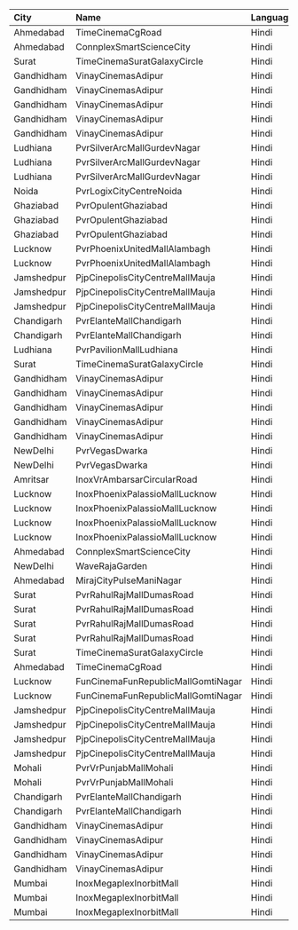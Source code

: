 | City       | Name                               | Language |  Time | Type               |  Price | Capacity | Booked |
| :--------- | :--------------------------------- | :------- | ----: | :----------------- | -----: | -------: | -----: |
| Ahmedabad  | TimeCinemaCgRoad                   | Hindi    | 09:30 | Infinity1000       | 1,000₹ |       12 |      0 |
| Ahmedabad  | ConnplexSmartScienceCity           | Hindi    | 10:00 | TwoSeats1For2Admit |   300₹ |      100 |      0 |
| Surat      | TimeCinemaSuratGalaxyCircle        | Hindi    | 10:00 | Sofa180            |   180₹ |       34 |      0 |
| Gandhidham | VinayCinemasAdipur                 | Hindi    | 11:00 | Diamond            |   160₹ |      115 |      0 |
| Gandhidham | VinayCinemasAdipur                 | Hindi    | 11:00 | Gold               |    80₹ |      111 |      0 |
| Gandhidham | VinayCinemasAdipur                 | Hindi    | 11:00 | Platinum           |   160₹ |       56 |      0 |
| Gandhidham | VinayCinemasAdipur                 | Hindi    | 11:00 | Silver             |    80₹ |       54 |      0 |
| Gandhidham | VinayCinemasAdipur                 | Hindi    | 11:00 | Vip                |   350₹ |       18 |      0 |
| Ludhiana   | PvrSilverArcMallGurdevNagar        | Hindi    | 11:00 | Recliner           |   390₹ |       16 |      0 |
| Ludhiana   | PvrSilverArcMallGurdevNagar        | Hindi    | 11:00 | Prime              |   230₹ |        8 |      4 |
| Ludhiana   | PvrSilverArcMallGurdevNagar        | Hindi    | 11:00 | Classic            |   190₹ |       54 |      0 |
| Noida      | PvrLogixCityCentreNoida            | Hindi    | 11:00 | Classic            |   290₹ |       47 |      3 |
| Ghaziabad  | PvrOpulentGhaziabad                | Hindi    | 11:30 | Classic            |   170₹ |      104 |     52 |
| Ghaziabad  | PvrOpulentGhaziabad                | Hindi    | 11:30 | Prime              |   200₹ |      102 |     51 |
| Ghaziabad  | PvrOpulentGhaziabad                | Hindi    | 11:30 | Recliner           |   350₹ |       10 |      5 |
| Lucknow    | PvrPhoenixUnitedMallAlambagh       | Hindi    | 11:30 | Classic            |   200₹ |       76 |      0 |
| Lucknow    | PvrPhoenixUnitedMallAlambagh       | Hindi    | 11:30 | Prime              |   240₹ |        4 |      0 |
| Jamshedpur | PjpCinepolisCityCentreMallMauja    | Hindi    | 11:45 | Normal             |   150₹ |       13 |      0 |
| Jamshedpur | PjpCinepolisCityCentreMallMauja    | Hindi    | 11:45 | Executive          |   150₹ |       13 |      0 |
| Jamshedpur | PjpCinepolisCityCentreMallMauja    | Hindi    | 11:45 | Premium            |   150₹ |       34 |      8 |
| Chandigarh | PvrElanteMallChandigarh            | Hindi    | 12:05 | Classic            |   212₹ |       67 |      6 |
| Chandigarh | PvrElanteMallChandigarh            | Hindi    | 12:05 | Recliner           |   599₹ |       26 |      1 |
| Ludhiana   | PvrPavilionMallLudhiana            | Hindi    | 12:30 | Classic            |   240₹ |       40 |      2 |
| Surat      | TimeCinemaSuratGalaxyCircle        | Hindi    | 12:45 | Sofa220            |   220₹ |       34 |      0 |
| Gandhidham | VinayCinemasAdipur                 | Hindi    | 13:15 | Diamond            |   160₹ |      115 |      0 |
| Gandhidham | VinayCinemasAdipur                 | Hindi    | 13:15 | Gold               |    80₹ |      111 |      0 |
| Gandhidham | VinayCinemasAdipur                 | Hindi    | 13:15 | Platinum           |   160₹ |       56 |      0 |
| Gandhidham | VinayCinemasAdipur                 | Hindi    | 13:15 | Silver             |    80₹ |       54 |      0 |
| Gandhidham | VinayCinemasAdipur                 | Hindi    | 13:15 | Vip                |   350₹ |       18 |      0 |
| NewDelhi   | PvrVegasDwarka                     | Hindi    | 15:00 | Prime              |   450₹ |       44 |     11 |
| NewDelhi   | PvrVegasDwarka                     | Hindi    | 15:00 | Classic            |   345₹ |       54 |      8 |
| Amritsar   | InoxVrAmbarsarCircularRoad         | Hindi    | 15:05 | Normal             |   112₹ |       82 |      0 |
| Lucknow    | InoxPhoenixPalassioMallLucknow     | Hindi    | 15:15 | Club               |   150₹ |       57 |      0 |
| Lucknow    | InoxPhoenixPalassioMallLucknow     | Hindi    | 15:15 | Executive          |   150₹ |       14 |      0 |
| Lucknow    | InoxPhoenixPalassioMallLucknow     | Hindi    | 15:15 | RoyaleRecliners    |   350₹ |        6 |      0 |
| Lucknow    | InoxPhoenixPalassioMallLucknow     | Hindi    | 15:15 | Royale             |   170₹ |       23 |      0 |
| Ahmedabad  | ConnplexSmartScienceCity           | Hindi    | 15:15 | TwoSeats1For2Admit |   500₹ |      100 |      0 |
| NewDelhi   | WaveRajaGarden                     | Hindi    | 15:15 | Classic            |   180₹ |       71 |      0 |
| Ahmedabad  | MirajCityPulseManiNagar            | Hindi    | 15:20 | Gold               |   100₹ |       24 |     10 |
| Surat      | PvrRahulRajMallDumasRoad           | Hindi    | 15:45 | Recliner           |   360₹ |       24 |      0 |
| Surat      | PvrRahulRajMallDumasRoad           | Hindi    | 15:45 | Prime              |   180₹ |       87 |     23 |
| Surat      | PvrRahulRajMallDumasRoad           | Hindi    | 15:45 | Classic            |   140₹ |       30 |      0 |
| Surat      | PvrRahulRajMallDumasRoad           | Hindi    | 15:45 | ClassicPlus        |   160₹ |       30 |      0 |
| Surat      | TimeCinemaSuratGalaxyCircle        | Hindi    | 16:30 | Infinity350        |   350₹ |       22 |      0 |
| Ahmedabad  | TimeCinemaCgRoad                   | Hindi    | 16:35 | Standard240        |   240₹ |       84 |      0 |
| Lucknow    | FunCinemaFunRepublicMallGomtiNagar | Hindi    | 17:00 | Normal             |   130₹ |       57 |      0 |
| Lucknow    | FunCinemaFunRepublicMallGomtiNagar | Hindi    | 17:00 | Executive          |   130₹ |       83 |     13 |
| Jamshedpur | PjpCinepolisCityCentreMallMauja    | Hindi    | 17:50 | Normal             |   160₹ |       14 |      0 |
| Jamshedpur | PjpCinepolisCityCentreMallMauja    | Hindi    | 17:50 | Executive          |   180₹ |       29 |      7 |
| Jamshedpur | PjpCinepolisCityCentreMallMauja    | Hindi    | 17:50 | Premium            |   200₹ |       39 |      4 |
| Jamshedpur | PjpCinepolisCityCentreMallMauja    | Hindi    | 17:50 | Vip                |   400₹ |        6 |      2 |
| Mohali     | PvrVrPunjabMallMohali              | Hindi    | 19:00 | Classic            |   300₹ |       55 |      0 |
| Mohali     | PvrVrPunjabMallMohali              | Hindi    | 19:00 | Prime              |   330₹ |       24 |      2 |
| Chandigarh | PvrElanteMallChandigarh            | Hindi    | 21:35 | Classic            |   212₹ |       67 |      9 |
| Chandigarh | PvrElanteMallChandigarh            | Hindi    | 21:35 | Recliner           |   599₹ |       26 |      3 |
| Gandhidham | VinayCinemasAdipur                 | Hindi    | 22:16 | Diamond            |   160₹ |      100 |      0 |
| Gandhidham | VinayCinemasAdipur                 | Hindi    | 22:16 | Gold               |    80₹ |       77 |      0 |
| Gandhidham | VinayCinemasAdipur                 | Hindi    | 22:16 | Platinum           |   160₹ |       35 |      0 |
| Gandhidham | VinayCinemasAdipur                 | Hindi    | 22:16 | Silver             |    80₹ |       41 |      0 |
| Mumbai     | InoxMegaplexInorbitMall            | Hindi    | 22:30 | Executive          |   200₹ |       17 |      0 |
| Mumbai     | InoxMegaplexInorbitMall            | Hindi    | 22:30 | Premiere           |   200₹ |       62 |      0 |
| Mumbai     | InoxMegaplexInorbitMall            | Hindi    | 22:30 | Silver             |   200₹ |       34 |      0 |